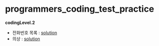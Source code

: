 # programmers_coding_test_practice
**codingLevel.2**
- 전화번호 목록 : [solution](https://github.com/dlrms6172/programmers_coding_test_practice/blob/master/src/programmers/coding/codingLevel2/phone_number_list.java) 
- 의상 : [solution](https://github.com/dlrms6172/programmers_coding_test_practice/blob/master/src/programmers/coding/codingLevel2/costume.java)